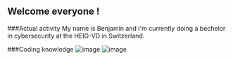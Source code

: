 ## Welcome everyone !

###Actual activity
My name is Benjamin and I'm currently doing a bechelor in cybersecurity at the HEIG-VD in Switzerland.

###Coding knowledge
![image](https://github.com/user-attachments/assets/d37622f5-8e0a-40f6-a549-fc65c7e17a59)
![image](https://github.com/user-attachments/assets/25f5adb7-1ff5-46fc-8df1-9da4e138faa8)

<!--
**BKo1706/BKo1706** is a ✨ _special_ ✨ repository because its `README.md` (this file) appears on your GitHub profile.

Here are some ideas to get you started:

- 🔭 I’m currently working on ...
- 🌱 I’m currently learning ...
- 👯 I’m looking to collaborate on ...
- 🤔 I’m looking for help with ...
- 💬 Ask me about ...
- 📫 How to reach me: ...
- 😄 Pronouns: ...
- ⚡ Fun fact: ...
-->
